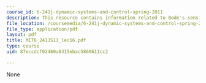 ```yaml
---
course_id: 6-241j-dynamic-systems-and-control-spring-2011
description: This resource contains information related to Bode's sensitivity integral.
file_location: /coursemedia/6-241j-dynamic-systems-and-control-spring-2011/87eccdcf02460a8315ebac5860611cc2_MIT6_241JS11_lec16.pdf
file_type: application/pdf
layout: pdf
title: MIT6_241JS11_lec16.pdf
type: course
uid: 87eccdcf02460a8315ebac5860611cc2

---
```

None